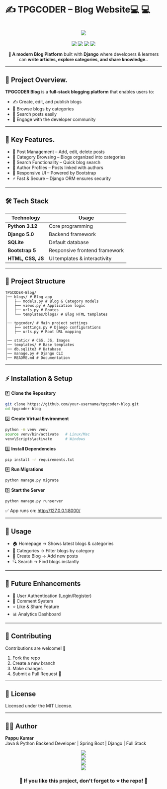 # ✍️ TPGCODER – Blog Website💻 💻

<h1 align="center">
  <img src="https://readme-typing-svg.herokuapp.com?font=Roboto+Slab&size=35&color=00C9FF&center=true&vCenter=true&width=800&lines=✍️+TPGCODER+Blog+Website;📚+Share+Knowledge+%26+Learn+Together; 🚀+Built+with+Django+%26+Bootstrap" />
</h1>

<p align="center">
  <img src="https://img.shields.io/badge/Python-3.12-blue?style=for-the-badge&logo=python" />
  <img src="https://img.shields.io/badge/Django-5.0-green?style=for-the-badge&logo=django" />
  <img src="https://img.shields.io/badge/Frontend-Bootstrap-purple?style=for-the-badge&logo=bootstrap" />
  <img src="https://img.shields.io/badge/Database-SQLite-lightgrey?style=for-the-badge&logo=sqlite" />
</p>

<p align="center">
  <b>🚀 A modern Blog Platform</b> built with <b>Django</b> where developers & learners can 
  <b>write articles, explore categories, and share knowledge.</b>.
</p>

------

## 🧠 Project Overview.
**TPGCODER Blog** is a **full-stack blogging platform** that enables users to:  
- ✍️ Create, edit, and publish blogs  
- 📂 Browse blogs by categories  
- 🔎 Search posts easily  
- 💬 Engage with the developer community  

------------

## 🎯 Key Features.
- 📰 Post Management – Add, edit, delete posts  
- 📑 Category Browsing – Blogs organized into categories  
- 🔎 Search Functionality – Quick blog search  
- 👤 Author Profiles – Posts linked with authors  
- 🎨 Responsive UI – Powered by Bootstrap  
- ⚡ Fast & Secure – Django ORM ensures security  

-------

## 🛠️ Tech Stack
| Technology       | Usage                          |
|------------------|--------------------------------|
| **Python 3.12**  | Core programming               |
| **Django 5.0**   | Backend framework              |
| **SQLite**       | Default database               |
| **Bootstrap 5**  | Responsive frontend framework  |
| **HTML, CSS, JS**| UI templates & interactivity   |

---

## 📂 Project Structure
```
TPGCODER-Blog/
│── blogs/ # Blog app
│   ├── models.py # Blog & Category models
│   ├── views.py # Application logic
│   ├── urls.py # Routes
│   └── templates/blogs/ # Blog HTML templates
│
│── tpgcoder/ # Main project settings
│   ├── settings.py # Django configurations
│   ├── urls.py # Root URL mapping
│
│── static/ # CSS, JS, Images
│── templates/ # Base templates
│── db.sqlite3 # Database
│── manage.py # Django CLI
│── README.md # Documentation
```

---

## ⚡ Installation & Setup
1️⃣ **Clone the Repository**
```bash
git clone https://github.com/your-username/tpgcoder-blog.git
cd tpgcoder-blog
```

2️⃣ **Create Virtual Environment**
```bash
python -m venv venv
source venv/bin/activate   # Linux/Mac
venv\Scripts\activate      # Windows
```

3️⃣ **Install Dependencies**
```bash
pip install -r requirements.txt
```

4️⃣ **Run Migrations**
```bash
python manage.py migrate
```

5️⃣ **Start the Server**
```bash
python manage.py runserver
```

✅ App runs on: http://127.0.0.1:8000/

---

## 🚀 Usage
- 🏠 Homepage → Shows latest blogs & categories  
- 📂 Categories → Filter blogs by category  
- 📝 Create Blog → Add new posts  
- 🔍 Search → Find blogs instantly  

---

## 📌 Future Enhancements
- 👤 User Authentication (Login/Register)  
- 💬 Comment System  
- ⭐ Like & Share Feature  
- 📊 Analytics Dashboard  

---

## 🤝 Contributing
Contributions are welcome! 🎉  
1. Fork the repo  
2. Create a new branch  
3. Make changes  
4. Submit a Pull Request 🚀  

---

## 📜 License
Licensed under the MIT License.

------

## 👨‍💻 Author
**Pappu Kumar**  
Java & Python Backend Developer | Spring Boot | Django | Full Stack  

<p align="center">
  <a href="mailto:tpgcoder@gmail.com">
    <img src="https://img.shields.io/badge/Email-tpgcoder%40gmail.com-red?style=for-the-badge&logo=gmail" />
  </a>
  <br>
  <a href="https://linkedin.com/in/pappukumar35">
    <img src="https://img.shields.io/badge/LinkedIn-Profile-blue?style=for-the-badge&logo=linkedin" />
  </a>
  <br>
  <a href="https://github.com/pappukumar35">
    <img src="https://img.shields.io/badge/GitHub-Profile-black?style=for-the-badge&logo=github" />
  </a><br>
  <a href="https://youtube.com/channel/UCjv_9nWy8fNZ8KwGzQH8SKw">
    <img src="https://img.shields.io/badge/YouTube-Channel-FF0000?style=for-the-badge&logo=youtube" />
  </a>
</p>


<h3 align="center">🌟 If you like this project, don't forget to ⭐ the repo! 🌟</h3>
